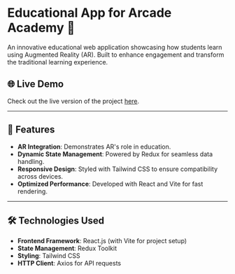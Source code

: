 # Educational App for Arcade Academy 🌟

An innovative educational web application showcasing how students learn using Augmented Reality (AR). Built to enhance engagement and transform the traditional learning experience.

## 🌐 Live Demo
Check out the live version of the project [here](#https://educational-app-mocha.vercel.app/).

---

## 📜 Features
- **AR Integration**: Demonstrates AR's role in education.
- **Dynamic State Management**: Powered by Redux for seamless data handling.
- **Responsive Design**: Styled with Tailwind CSS to ensure compatibility across devices.
- **Optimized Performance**: Developed with React and Vite for fast rendering.

---

## 🛠️ Technologies Used
- **Frontend Framework**: React.js (with Vite for project setup)
- **State Management**: Redux Toolkit
- **Styling**: Tailwind CSS
- **HTTP Client**: Axios for API requests
